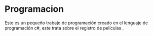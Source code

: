 # Programacion
Este es un pequeño trabajo de programación creado en el lenguaje de programación c#, este trata sobre el registro de películas .
